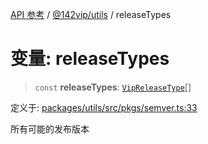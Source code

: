 [API 参考](../wiki/Home) / [@142vip/utils](../wiki/@142vip.utils) / releaseTypes

# 变量: releaseTypes

> `const` **releaseTypes**: [`VipReleaseType`](../wiki/@142vip.utils.%E7%B1%BB%E5%9E%8B%E5%88%AB%E5%90%8D.VipReleaseType)[]

定义于: [packages/utils/src/pkgs/semver.ts:33](https://github.com/142vip/core-x/blob/25cf658819688f02293d600e7003b5877a2f9489/packages/utils/src/pkgs/semver.ts#L33)

所有可能的发布版本
